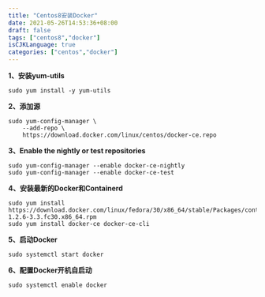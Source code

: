 ```yaml
---
title: "Centos8安装Docker"
date: 2021-05-26T14:53:36+08:00
draft: false
tags: ["centos8","docker"]
isCJKLanguage: true
categories: ["centos","docker"]
---
```


**1、安装yum-utils**

```
sudo yum install -y yum-utils
```

**2、添加源**

```
sudo yum-config-manager \
    --add-repo \
    https://download.docker.com/linux/centos/docker-ce.repo
```

**3、Enable the nightly or test repositories**

```
sudo yum-config-manager --enable docker-ce-nightly
sudo yum-config-manager --enable docker-ce-test
```

**4、安装最新的Docker和Containerd**

```
sudo yum install https://download.docker.com/linux/fedora/30/x86_64/stable/Packages/containerd.io-1.2.6-3.3.fc30.x86_64.rpm
sudo yum install docker-ce docker-ce-cli
```

**5、启动Docker**

```
sudo systemctl start docker
```

**6、配置Docker开机自启动**

```
sudo systemctl enable docker
```